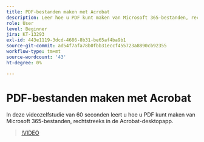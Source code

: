 ```yaml
---
title: PDF-bestanden maken met Acrobat
description: Leer hoe u PDF kunt maken van Microsoft 365-bestanden, rechtstreeks binnen de Acrobat-desktopapp
role: User
level: Beginner
jira: KT-13293
exl-id: 443e1119-3dcd-4686-8b31-be65af4ba9b1
source-git-commit: ad54f7afa78b0fbb31eccf455723a8890cb92355
workflow-type: tm+mt
source-wordcount: '43'
ht-degree: 0%

---
```


# PDF-bestanden maken met Acrobat

In deze videozelfstudie van 60 seconden leert u hoe u PDF kunt maken van Microsoft 365-bestanden, rechtstreeks in de Acrobat-desktopapp.

>[!VIDEO](https://video.tv.adobe.com/v/342628?quality=12&learn=on&hidetitle=true)
